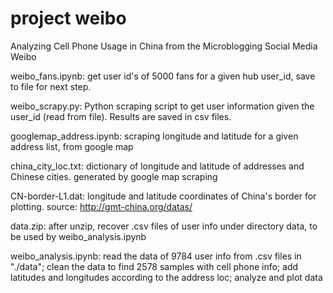 # project weibo
Analyzing Cell Phone Usage in China from the Microblogging Social Media Weibo

weibo_fans.ipynb: get user id's of 5000 fans for a given hub user_id, save to file for next step.

weibo_scrapy.py: Python scraping script to get user information given the user_id (read from file). Results are saved in csv files.

googlemap_address.ipynb: scraping longitude and latitude for a given address list, from google map

china_city_loc.txt: dictionary of longitude and latitude of addresses and Chinese cities. generated by google map scraping

CN-border-L1.dat: longitude and latitude coordinates of China's border for plotting. source: http://gmt-china.org/datas/

data.zip: after unzip, recover .csv files of user info under directory data, to be used by weibo_analysis.ipynb

weibo_analysis.ipynb: read the data of 9784 user info from .csv files in "./data"; clean the data to find 2578 samples with cell phone info; add latitudes and longitudes according to the address loc; analyze and plot data

